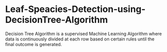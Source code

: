 # Leaf-Speacies-Detection-using-DecisionTree-Algorithm
Decision Tree Algorithm is a supervised Machine Learning Algorithm where data is continuously divided at each row based on certain rules until the final outcome is generated.
